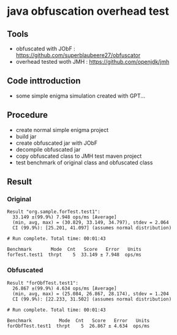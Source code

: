# java obfuscation overhead test

## Tools
- obfuscated with JObF : https://github.com/superblaubeere27/obfuscator
- overhead tested woth JMH : https://github.com/openjdk/jmh

## Code inttroduction
- some simple enigma simulation created with GPT...

## Procedure
- create normal simple enigma project
- build jar
- create obfuscated jar with JObF
- decompile obfuscated jar
- copy obfuscated class to JMH test maven project
- test benchmark of original class and obfuscated class

## Result
### Original
```
Result "org.sample.forTest.test1":
  33.149 ±(99.9%) 7.948 ops/ms [Average]
  (min, avg, max) = (30.829, 33.149, 34.797), stdev = 2.064
  CI (99.9%): [25.201, 41.097] (assumes normal distribution)

# Run complete. Total time: 00:01:43

Benchmark       Mode  Cnt   Score   Error   Units
forTest.test1  thrpt    5  33.149 ± 7.948  ops/ms
```
### Obfuscated
```
Result "forObfTest.test1":
  26.867 ±(99.9%) 4.634 ops/ms [Average]
  (min, avg, max) = (25.084, 26.867, 28.174), stdev = 1.204
  CI (99.9%): [22.233, 31.502] (assumes normal distribution)

# Run complete. Total time: 00:01:43

Benchmark          Mode  Cnt   Score   Error   Units
forObfTest.test1  thrpt    5  26.867 ± 4.634  ops/ms
```

